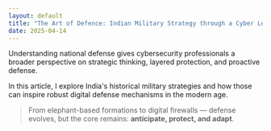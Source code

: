 ```yaml
---
layout: default
title: "The Art of Defence: Indian Military Strategy through a Cyber Lens"
date: 2025-04-14
---
```


Understanding national defense gives cybersecurity professionals a broader perspective on strategic thinking, layered protection, and proactive defense.

In this article, I explore India's historical military strategies and how those can inspire robust digital defense mechanisms in the modern age.

> From elephant-based formations to digital firewalls — defense evolves, but the core remains: **anticipate, protect, and adapt**.
